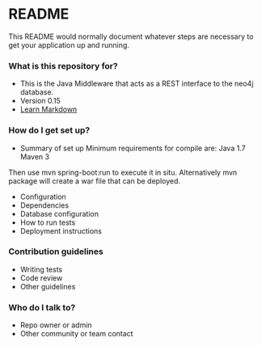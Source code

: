 # README #

This README would normally document whatever steps are necessary to get your application up and running.

### What is this repository for? ###

* This is the Java Middleware that acts as a REST interface to the neo4j database.
* Version 0.15
* [Learn Markdown](https://bitbucket.org/tutorials/markdowndemo)

### How do I get set up? ###

* Summary of set up
Minimum requirements for compile are:
Java 1.7
Maven 3

Then use mvn spring-boot:run to execute it in situ.
Alternatively mvn package will create a war file that can be deployed.

* Configuration
* Dependencies
* Database configuration
* How to run tests
* Deployment instructions

### Contribution guidelines ###

* Writing tests
* Code review
* Other guidelines

### Who do I talk to? ###

* Repo owner or admin
* Other community or team contact
